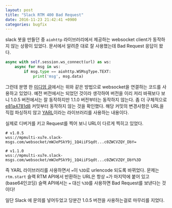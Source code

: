 ```yaml
---
layout: post
title: "Slack RTM 400 Bad Request"
date: 2016-11-23 21:42:41 +0900
categories: bugfix 
---
```


slack 봇을 만들던 중 `aiohttp` 라이브러리에서 제공하는 websocket client가 동작하지 않는 상황이 있었다. 문서에서 알려준 대로 잘 사용했는데 Bad Request 응답이 왔다.

``` python
async with self.session.ws_connect(url) as ws:
    async for msg in ws:
        if msg.type == aiohttp.WSMsgType.TEXT:
            print('msg', msg.data)
```

그런데 분명 한 [미디엄 글](https://medium.com/@greut/a-slack-bot-with-pythons-3-5-asyncio-ad766d8b5d8f#.4ybojq2ja)에서는 위와 같은 방법으로 websocket을 연결하는 코드를 사용하고 있었다.
예전 버전에서는 되었던 것이라 생각하여 버전을 이리 저리 바꿔보다 보니 1.0.5 버전에서는 잘 동작하지만 1.1.0 버전부터는 동작하지 않는다. 좀 더 구체적으로 [e81a4781d8](https://github.com/KeepSafe/aiohttp/commit/e81a4781d80b614da572c2c18635831ad024126b) 
커밋부터 동작하지 않는 것을 확인했다. 해당 커밋의 변경사항은 URL을 직접 파싱하지 않고 [YARL](https://github.com/aio-libs/yarl)이라는 라이브러리를 사용하는 내용이다.

실제로 디버거를 키고 Request를 찍어 보니 URL이 다르게 찍히고 있었다.

```
# v1.0.5
wss://mpmulti-xu7e.slack-msgs.com/websocket/mWJePSkY9j_1Q4iiFSqdt...c0ZWCVZQY_DbY=

# v1.1.0
wss://mpmulti-xu7e.slack-msgs.com/websocket/mWJePSkY9j_1Q4iiFSqdt...c0ZWCVZQY_DbY%3D
```

즉 YARL 라이브러리를 사용하면서 `=`이 `%3D`로 urlencode 되도록 바뀌었다. 문제는 `rtm.start` 슬랙 RTM API에서 반환하는 URL은 항상 `=`가 마지막에 붙어 있고 (base64인코딩) 
슬랙 API에서는 `=` 대신 `%3D`를 사용하면 Bad Request를 보낸다는 것이다!

일단 Slack 에 문의를 넣어두었고 당분간 1.0.5 버전을 사용하는걸로 마무리를 지었다.
